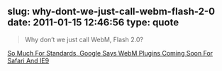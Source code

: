 slug: why-dont-we-just-call-webm-flash-2-0
date: 2011-01-15 12:46:56
type: quote
---

> Why don’t we just call WebM, Flash 2.0?

[So Much For Standards, Google Says WebM Plugins Coming Soon For Safari And IE9](http://techcrunch.com/2011/01/14/webm-plugins/)
